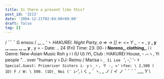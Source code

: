 ```yaml
---
title: Is there a present like this?
post_id: '3213'
date: '2004-12-21T02:04:00+09:00'
draft: false
tag: []
---
```


/ ¯¯ ¯ G ensou / __ _ _'ヽ HAKUREI. Night Party, a => → \[\] ← <= Y ,, - =_ , y **, y _, ____ _, _, y** , y = - Date: .. 24 (Fri) Time: 23: 00- i **Noreno,, clothing,,** i i Genre: New-Asian Music Roh y i i (U U) iYi, Club : HAKUREI House, - ⌒ヽ, Yi people ". . over "human yゝDJ: Reimu / Marisa`ゝ_ Ii Lee ` ', -,' '- `Y Special.Guest: Prismriver Sisters i- yゝ_ヽ, 〒 -, ='ゝFee: \ 2,500 ( 1D) F / W: \ 500. (1D)_ Noi (¯ i`-', i く _ ¯ ヽ, _ ノ / イ ノ ¯ ¯ ¯ ¯ ___ Y \